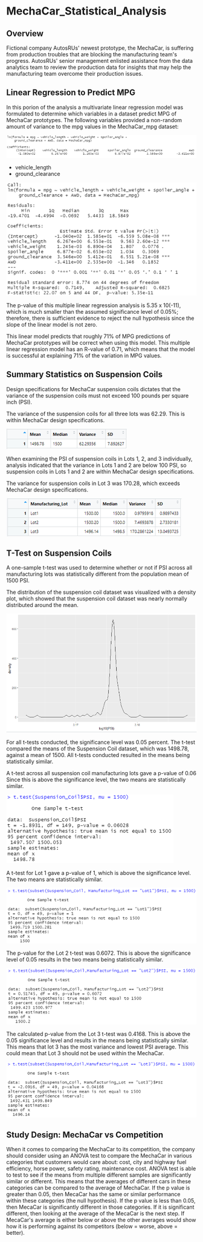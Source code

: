 # MechaCar_Statistical_Analysis

## **Overview**

Fictional company AutosRUs' newest prototype, the MechaCar, is suffering from production troubles that are blocking the manufacturing team's progress. AutosRUs' senior management enlisted assistance from the data analytics team to review the production data for insights that may help the manufacturing team overcome their production issues.

## **Linear Regression to Predict MPG**

In this porion of the analysis a multivariate linear regression model was formulated to determine which variables in a dataset predict MPG of MechaCar prototypes. The following variables provided a non-random amount of variance to the mpg values in the MechaCar_mpg dataset:

![MPG_Linear_Regression](https://github.com/OmarQasem94/MechaCar_Statistical_Analysis/blob/main/Images/MPG_Linear_Regression.PNG)

* vehicle_length
* ground_clearance

![MPG_Linear_regression_2](https://github.com/OmarQasem94/MechaCar_Statistical_Analysis/blob/main/Images/MPG_Linear_regression_2.PNG)

The p-value of this multiple linear regression analysis is 5.35 x 10(-11), which is much smaller than the assumed significance level of 0.05%; therefore, there is sufficient evidence to reject the null hypothesis since the slope of the linear model is not zero.

This linear model predicts that roughly 71% of MPG predictions of MechaCar prototypes will be correct when using this model. This multiple linear regression model has an R-value of 0.71, which means that the model is successful at explaining 71% of the variation in MPG values.


## **Summary Statistics on Suspension Coils**

Design specifications for MechaCar suspension coils dictates that the variance of the suspension coils must not exceed 100 pounds per square inch (PSI).

The variance of the suspension coils for all three lots was 62.29. This is within MechaCar design specifications.

![Summary_Statistics_DF1](https://github.com/OmarQasem94/MechaCar_Statistical_Analysis/blob/main/Images/Summary_Statistics_DF1.PNG)

When examining the PSI of suspension coils in Lots 1, 2, and 3 individually, analysis indicated that the variance in Lots 1 and 2 are below 100 PSI, so suspension coils in Lots 1 and 2 are within MechaCar design specifications.

The variance for suspension coils in Lot 3 was 170.28, which exceeds MechaCar design specifications.

![Summary_Statistics_DF2](https://github.com/OmarQasem94/MechaCar_Statistical_Analysis/blob/main/Images/Summary_Statistics_DF2.PNG)


## **T-Test on Suspension Coils**
A one-sample t-test was used to determine whether or not if PSI across all manufacturing lots was statistically different from the population mean of 1500 PSI.

The distribution of the suspension coil dataset was visualized with a density plot, which showed that the suspension coil dataset was nearly normally distributed around the mean.

![coil_figure](https://github.com/OmarQasem94/MechaCar_Statistical_Analysis/blob/main/Images/coil_figure.PNG)

For all t-tests conducted, the significance level was 0.05 percent. The t-test compared the means of the Suspension Coil dataset, which was 1498.78, against a mean of 1500. All t-tests conducted resulted in the means being statistically similar.

A t-test across all suspension coil manufacturing lots gave a p-value of 0.06 Since this is above the significance level, the two means are statistically similar.

![T-Test](https://github.com/OmarQasem94/MechaCar_Statistical_Analysis/blob/main/Images/T-Test.PNG)

A t-test for Lot 1 gave a p-value of 1, which is above the significance level. The two means are statistically similar.

![lot_1](https://github.com/OmarQasem94/MechaCar_Statistical_Analysis/blob/main/Images/lot_1.PNG)

The p-value for the Lot 2 t-test was 0.6072. This is above the significance level of 0.05 results in the two means being statistically similar.

![lot_2](https://github.com/OmarQasem94/MechaCar_Statistical_Analysis/blob/main/Images/lot_2.PNG)

The calculated p-value from the Lot 3 t-test was 0.4168. This is above the 0.05 significance level and results in the means being statistically similar. This means that lot 3 has the most variance and lowest PSI average. This could mean that Lot 3 should not be used within the MechaCar.

![lot_3](https://github.com/OmarQasem94/MechaCar_Statistical_Analysis/blob/main/Images/lot_3.PNG)


## **Study Design: MechaCar vs Competition**

When it comes to comparing the MechaCar to its competition, the company should consider using an ANOVA test to compare the MechaCar in various categories that customers would care about: cost, city and highway fuel efficiency, horse power, safety rating, maintenance cost. ANOVA test is able to test to see if the means from multiple different samples are significantly similar or different. This means that the averages of different cars in these categories can be compared to the average of MechaCar. If the p value is greater than 0.05, then MecaCar has the same or similar performance within these categories (the null hypothesis). If the p value is less than 0.05, then MecaCar is significantly different in those categories. If it is significant different, then looking at the average of the MecaCar is the next step. If MecaCar's average is either below or above the other averages would show how it is performing against its competitors (below = worse, above = better).